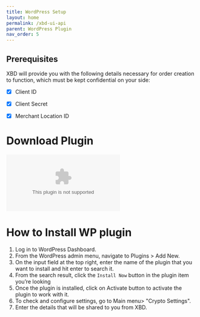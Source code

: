 ```yaml
---
title: WordPress Setup
layout: home
permalink: /xbd-ui-api
parent: WordPress Plugin
nav_order: 5
---
```


## Prerequisites
XBD will provide you with the following details necessary for order creation to function, which must be kept confidential on your side:
- [x]  Client ID
- [x]  Client Secret
- [x]  Merchant Location ID


# Download Plugin 
![Download plugin](https://github.com/xBaseDigital/docs/blob/main/wordpress-plugin.zip)

# How to Install WP plugin

1. Log in to WordPress Dashboard.
2. From the WordPress admin menu, navigate to Plugins > Add New.
3. On the input field at the top right, enter the name of the plugin that you want to install and hit enter to search it.
4. From the search result, click the `Install Now` button in the plugin item you’re looking
5. Once the plugin is installed, click on Activate button to activate the plugin to work with it.
6. To check and configure settings, go to Main menu> "Crypto Settings".
7. Enter the details that will be shared to you from XBD.